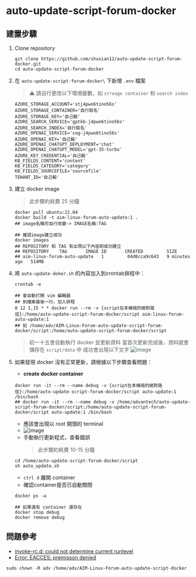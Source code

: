 # auto-update-script-forum-docker

## 建置步驟

1. Clone repository
    ```shell
    git clone https://github.com/shuxian12/auto-update-script-forum-docker.git
    cd auto-update-script-forum-docker
    ```
2. 在 `auto-update-script-forum-docker\` 下新增 `.env` 檔案

    > :warning:
    > 請自行更改以下環境變數，如 `stroage container` 和 `search index`
    
    ```sh=
    AZURE_STORAGE_ACCOUNT='stj4pwo6tino56s'
    AZURE_STORAGE_CONTAINER='自行取名'
    AZURE_STORAGE_KEY='自己輸'
    AZURE_SEARCH_SERVICE='gptkb-j4pwo6tino56s'
    AZURE_SEARCH_INDEX='自行取名'
    AZURE_OPENAI_SERVICE='cog-j4pwo6tino56s'
    AZURE_OPENAI_KEY='自己輸'
    AZURE_OPENAI_CHATGPT_DEPLOYMENT='chat'
    AZURE_OPENAI_CHATGPT_MODEL='gpt-35-turbo'
    AZURE_KEY_CREDENTIAL='自己輸'
    KB_FIELDS_CONTENT='content'
    KB_FIELDS_CATEGORY='category'
    KB_FIELDS_SOURCEFILE='sourcefile'
    TENANT_ID='自己輸'
    
    ```
3. 建立 docker image
    > 此步驟約耗費 25 分鐘
    ```shell
    docker pull ubuntu:22.04
    docker build -t aim-linux-forum-auto-update:1 . 
    ## image名稱可自行改變-> IMAGE名稱:TAG
    
    ## 確認image建立成功
    docker images
    ## REPOSITORY 和 TAG 有出現以下內容即成功建立
    ## REPOSITORY    TAG       IMAGE ID       CREATED         SIZE
    ## aim-linux-forum-auto-update   1         04d0cca9c643   9 minutes ago   514MB
    ```
4. 將 `auto-update-doker.sh` 的內容加入到crontab排程中：
    
    ```shell
    crontab -e
    
    ## 會自動打開 vim 編輯器
    ## 到檔案最後一行，加入排程
    0 12 1,15 * * docker run --rm -v {script在本機端的絕對路徑}:/home/auto-update-script-forum-docker/script aim-linux-forum-auto-update:1
    ## 如 /home/adv/AIM-Linux-Forum-auto-update-script-forum-docker/script:/home/auto-update-script-forum-docker/script   
    ```
    > 初一十五會自動執行 docker 並更新資料
    > 當首次更新完成後，資料就會儲存在 `script/data` 中
    > 成功會出現以下文字
    > ![image](https://hackmd.io/_uploads/H1Gzq_Vrp.png)
5. 如果發現 docker 沒有正常更新，請根據以下步驟查看問題：
    * **create docker container**
    ```shell
    docker run -it --rm --name debug -v {script在本機端的絕對路徑}:/home/auto-update-script-forum-docker/script auto-update:1 /bin/bash
    ## docker run -it --rm --name debug -v /home/advantech/auto-update-script-forum-docker/script:/home/auto-update-script-forum-docker/script auto-update:1 /bin/bash
    ```
    * 應該會出現以 root 開頭的 terminal
    * ![image](https://hackmd.io/_uploads/BJzE2_ESa.png)
    * 手動執行更新程式，查看錯誤
        > 此步驟約耗費 10-15 分鐘
    ```shell
    cd /home/auto-update-script-forum-docker/script
    sh auto_update.sh
    ```
    * `ctrl d` 離開 container
    * 確認container是否已自動關閉
    ```shell
    docker ps -a
    
    ## 如果還有 container 還存在
    docker stop debug
    docker remove debug
    ```

## 問題參考
* [invoke-rc.d: could not determine current runlevel](https://github.com/microsoft/WSL/issues/2702)
* [Error: EACCES: premisson denied](https://blog.csdn.net/watson2017/article/details/123418720)
```
sudo chown -R adv /home/adv/AIM-Linux-Forum-auto-update-script-docker
```
